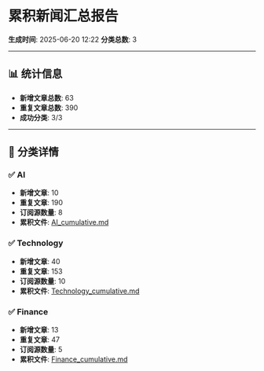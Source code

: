 # 累积新闻汇总报告

**生成时间**: 2025-06-20 12:22
**分类总数**: 3

---

## 📊 统计信息

- **新增文章总数**: 63
- **重复文章总数**: 390
- **成功分类**: 3/3

---

## 📂 分类详情

### ✅ AI
- **新增文章**: 10
- **重复文章**: 190
- **订阅源数量**: 8
- **累积文件**: [AI_cumulative.md](./AI_cumulative.md)

### ✅ Technology
- **新增文章**: 40
- **重复文章**: 153
- **订阅源数量**: 10
- **累积文件**: [Technology_cumulative.md](./Technology_cumulative.md)

### ✅ Finance
- **新增文章**: 13
- **重复文章**: 47
- **订阅源数量**: 5
- **累积文件**: [Finance_cumulative.md](./Finance_cumulative.md)
